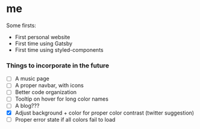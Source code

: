 # me

Some firsts:
- First personal website
- First time using Gatsby
- First time using styled-components

### Things to incorporate in the future
- [ ] A music page
- [ ] A proper navbar, with icons
- [ ] Better code organization
- [ ] Tooltip on hover for long color names
- [ ] A blog???
- [x] Adjust background + color for proper color contrast (twitter suggestion)
- [ ] Proper error state if all colors fail to load
